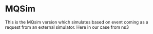 # MQSim
This is the MQsim version which simulates based on event coming as a request from an external simulator. Here in our case from ns3
